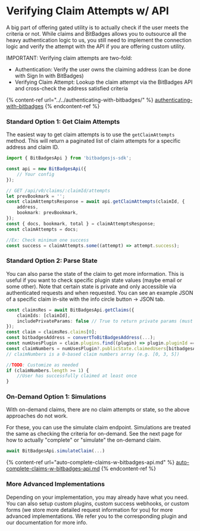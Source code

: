 # Verifying Claim Attempts w/ API

A big part of offering gated utility is to actually check if the user meets the criteria or not. While claims and BitBadges allows you to outsource all the heavy authentication logic to us, you still need to implement the connection logic and verify the attempt with the API if you are offering custom utility.

IMPORTANT: Verifying claim attempts are two-fold:

* Authentication: Verify the user owns the claiming address (can be done with Sign In with BitBadges)
* Verifying Claim Attempt: Lookup the claim attempt via the BitBadges API and cross-check the address satisfied criteria

{% content-ref url="../../authenticating-with-bitbadges/" %}
[authenticating-with-bitbadges](../../authenticating-with-bitbadges/)
{% endcontent-ref %}

### Standard Option 1: Get Claim Attempts

The easiest way to get claim attempts is to use the `getClaimAttempts` method. This will return a paginated list of claim attempts for a specific address and claim ID.

```ts
import { BitBadgesApi } from 'bitbadgesjs-sdk';

const api = new BitBadgesApi({
    // Your config
});

// GET /api/v0/claims/:claimId/attempts
let prevBookmark = '';
const claimAttemptsResponse = await api.getClaimAttempts(claimId, {
    address,
    bookmark: prevBookmark,
});
const { docs, bookmark, total } = claimAttemptsResponse;
const claimAttempts = docs;

//Ex: Check minimum one success
const success = claimAttempts.some((attempt) => attempt.success);
```

### Standard Option 2: Parse State

You can also parse the state of the claim to get more information. This is useful if you want to check specific plugin state values (maybe email or some other). Note that certain state is private and only accessible via authenticated requests and when requested. You can see an example JSON of a specific claim in-site with the info circle button -> JSON tab.

```ts
const claimsRes = await BitBadgesApi.getClaims({
    claimIds: [claimId],
    includePrivateParams: false // True to return private params (must have permissions to view)
});
const claim = claimsRes.claims[0];
const bitbadgesAddress = convertToBitBadgesAddress(...);
const numUsesPlugin = claim.plugins.find((plugin) => plugin.pluginId === 'numUses');
const claimNumbers = numUsesPlugin?.publicState.claimedUsers[bitbadgesAddress];
// claimNumbers is a 0-based claim numbers array (e.g. [0, 3, 5])

//TODO: Customize as needed
if (claimNumbers.length >= 1) {
    //User has successfully claimed at least once
}
```

### On-Demand Option 1: Simulations

With on-demand claims, there are no claim attempts or state, so the above approaches do not work.

For these, you can use the simulate claim endpoint. Simulations are treated the same as checking the criteria for on-demand. See the next page for how to actually "complete" or "simulate" the on-demand claim.

```typescript
await BitBadgesApi.simulateClaim(...)
```

{% content-ref url="auto-complete-claims-w-bitbadges-api.md" %}
[auto-complete-claims-w-bitbadges-api.md](auto-complete-claims-w-bitbadges-api.md)
{% endcontent-ref %}

### More Advanced Implementations

Depending on your implementation, you may already have what you need. You can also setup custom plugins, custom success webhooks, or custom forms (we store more detailed request information for you) for more advanced implementations. We refer you to the corresponding plugin and our documentation for more info.
